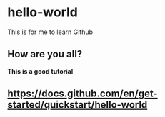 # hello-world
This is for me to learn Github
## How are you all?
**This is a good tutorial**
## https://docs.github.com/en/get-started/quickstart/hello-world ##
